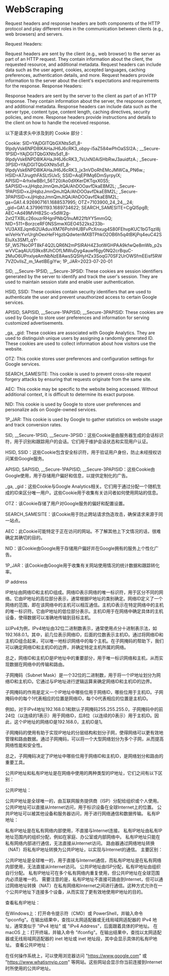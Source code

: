 # WebScraping
 
Request headers and response headers are both components of the HTTP protocol and play different roles in the communication between clients (e.g., web browsers) and servers.

Request Headers:

Request headers are sent by the client (e.g., web browser) to the server as part of an HTTP request.
They contain information about the client, the requested resource, and additional metadata.
Request headers can include data such as the user agent, cookies, accepted languages, caching preferences, authentication details, and more.
Request headers provide information to the server about the client's expectations and requirements for the response.
Response Headers:

Response headers are sent by the server to the client as part of an HTTP response.
They contain information about the server, the response content, and additional metadata.
Response headers can include data such as the server type, content type, content length, caching directives, security policies, and more.
Response headers provide instructions and details to the client on how to handle the received response.




以下是请求头中涉及到的 Cookie 部分：

Cookie:
SID=YAjDGITQbGXNts5d1_8-9IpdyVsk6NPD8lKAHaJH6J6cRK3_obpy-i5aZ584wPhOaSSI2A.; __Secure-1PSID=YAjDGITQbGXNts5d1_8-9IpdyVsk6NPD8lKAHaJH6J6cRK3_7sUxN0AiSHbRwJ3auidfzA.; _Secure-3PSID=YAjDGITQbGXNts5d1_8-9IpdyVsk6NPD8lKAHaJH6J6cRK3_jx3nVDoRhEMcJMWCa_PN6w.; HSID=A7JrugthFASLt5Ux5; SSID=AqEPlMq6DmSyrpyIX; APISID=4rhxIwBBrI_56T20/Ao0dXKerDKTqxX0S5; SAPISID=xJjHqbzJmnQmJtQA/AhDOOavfDkaEBM2L; _Secure-1PAPISID=xJjHqbzJmnQmJtQA/AhDOOavfDkaEBM2L; _Secure-3PAPISID=xJjHqbzJmnQmJtQA/AhDOOavfDkaEBM2L; ga=GA1.4.926907161.1688537995; OTZ=7103900_24_24__24; _gid=GA1.4.379961193.1689734622; SEARCH_SAMESITE=CgQI5pgB; AEC=Ad49MVH82Sc-x5dW2g-2xt2TXBLc26ouzrRHgnPNbQ1nuMl22fbYY5mmGQ; NID=511=BorzceRF0NSSmwXGEO4522ks233b-VU3AXEJqm6i2UAduvXM76PohIHUBFvPcXnxug4S80FEhvpKUC1bGTqzl8jwiVeHxYvrUrghOexHeFHgzbQdwtenMXBTPhkO2OB6h5q4tBKjPq4euC42SEIuXs3SM1_qY-5F_W57NoOPT8kF4Q2LQR6N2mPSlRAH4Z3otWGHPAA9kfwQe8mWb_p2swVVCaqAUUS9kx8fJhCOfLMWuDyg4auwf6gy0NQ2crBquC-2MuO6UPnxlyeAmNbNzE8AwsSQSHyHZx3SoqG70SF2UrOWSfmEEisf5RW7VZOvlIsZ_m_1AetIBEgiYw; 1P_JAR=2023-07-20-01

SID, __Secure-1PSID, __Secure-3PSID: These cookies are session identifiers generated by the server to identify and track the user's session. They are used to maintain session state and enable user authentication.

HSID, SSID: These cookies contain security identifiers that are used to authenticate the user and prevent unauthorized access to certain Google services.

APISID, SAPISID, __Secure-1PAPISID, __Secure-3PAPISID: These cookies are used by Google to store user preferences and information for serving customized advertisements.

_ga, _gid: These cookies are associated with Google Analytics. They are used to distinguish unique users by assigning a randomly generated ID. These cookies are used to collect information about how visitors use the website.

OTZ: This cookie stores user preferences and configuration settings for Google services.

SEARCH_SAMESITE: This cookie is used to prevent cross-site request forgery attacks by ensuring that requests originate from the same site.

AEC: This cookie may be specific to the website being accessed. Without additional context, it is difficult to determine its exact purpose.

NID: This cookie is used by Google to store user preferences and personalize ads on Google-owned services.

1P_JAR: This cookie is used by Google to gather statistics on website usage and track conversion rates.


SID, __Secure-1PSID, __Secure-3PSID：这些Cookie是由服务器生成的会话标识符，用于识别和跟踪用户的会话。它们用于维护会话状态和实现用户认证。

HSID, SSID：这些Cookie包含安全标识符，用于验证用户身份，防止未经授权访问某些Google服务。

APISID, SAPISID, __Secure-1PAPISID, __Secure-3PAPISID：这些Cookie由Google使用，用于存储用户偏好和信息，以提供定制化的广告。

_ga, _gid：这些Cookie与Google Analytics相关。它们用于通过分配一个随机生成的ID来区分唯一用户。这些Cookie用于收集有关访问者如何使用网站的信息。

OTZ：该Cookie存储了用户对Google服务的偏好和配置设置。

SEARCH_SAMESITE：该Cookie用于防止跨站请求伪造攻击，确保请求来源于同一站点。

AEC：此Cookie可能特定于正在访问的网站。不了解其他上下文情况的话，很难确定其确切的目的。

NID：该Cookie由Google用于存储用户偏好并在Google拥有的服务上个性化广告。

1P_JAR：该Cookie由Google用于收集有关网站使用情况的统计数据和跟踪转化率。



IP address

IP地址由网络ID和主机ID组成。网络ID表示网络的唯一标识符，用于区分不同的网络。它由IP地址的高位部分表示，通常根据IP地址的类别确定。网络ID定义了一个网络的范围，即在该网络中的主机可以相互通信。主机ID表示在特定网络中的主机的唯一标识符。它由IP地址的低位部分表示。主机ID用于在网络中确定具体的主机设备，使得数据可以准确地传输到目标主机。

以IPv4为例，IPv4地址由32位二进制数表示，通常使用点分十进制表示法，如192.168.0.1。其中，前几位表示网络ID，后面的位数表示主机ID。通过将网络ID和主机ID组合起来，可以唯一地标识网络中的每个主机。在子网掩码的帮助下，我们可以确定网络ID和主机ID的边界，并确定特定主机所属的网络。

总之，网络ID和主机ID是IP地址中的重要部分，用于唯一标识网络和主机，从而实现数据在网络中的传输和路由。



子网掩码（Subnet Mask）是一个32位的二进制数，用于将一个IP地址划分为网络ID和主机ID。它通过与IP地址进行逻辑运算来确定网络ID和主机ID的边界。

子网掩码的作用是定义一个IP地址中哪些位用于网络ID，哪些位用于主机ID。子网掩码中的每个1代表相应的位置是网络ID，每个0代表相应的位置是主机ID。

例如，对于IPv4地址192.168.0.1和默认子网掩码255.255.255.0，子网掩码中的前24位（以连续的1表示）用于网络ID，后8位（以连续的0表示）用于主机ID。因此，这个IP地址的网络ID是192.168.0，主机ID是1。

子网掩码的使用有助于实现IP地址的分层结构和划分子网，使得网络可以更有效地管理和路由数据。通过子网掩码，可以将一个大型网络划分为多个子网，从而提高网络性能和安全性。

总之，子网掩码决定了IP地址中哪些位用于网络ID和主机ID，是网络划分和路由的重要工具。



公共IP地址和私有IP地址是在网络中使用的两种类型的IP地址，它们之间有以下区别：

公共IP地址：

公共IP地址是全球唯一的，由互联网服务提供商（ISP）分配给组织或个人使用。
公共IP地址可以直接从Internet访问，用于标识设备在全球Internet上的位置。
公共IP地址可以被其他设备和服务器访问，用于进行网络通信和数据传输。
私有IP地址：

私有IP地址是在私有网络内部使用，不直接与Internet连接。
私有IP地址由私有IP地址范围内的组织分配，例如在家庭、办公室或内部网络中。
私有IP地址只能在私有网络内部进行通信，无法直接从Internet访问。
路由器通过网络地址转换（NAT）将私有IP地址转换为公共IP地址，以实现与Internet的通信。
主要区别：

公共IP地址是全球唯一的，用于直接与Internet通信，而私有IP地址是在私有网络内部使用，无法直接从Internet访问。
公共IP地址由ISP分配，私有IP地址由组织自行分配。
私有IP地址可在多个私有网络内重复使用，但公共IP地址在全球范围内必须是唯一的。
需要注意的是，私有IP地址不直接可路由到Internet，但可以通过网络地址转换（NAT）在私有网络和Internet之间进行通信。这种方式允许在一个公共IP地址下连接多个设备，从而实现了更有效地使用IP地址的目的。

查看私有IP地址：

在Windows上：打开命令提示符（CMD）或 PowerShell，并输入命令 "ipconfig"。在输出结果中，查找以太网适配器或无线局域网适配器的 IPv4 地址，通常类似于 "IPv4 地址" 或 "IPv4 Address"，后面跟着具体的IP地址。
在 macOS 上：打开终端，并输入命令 "ifconfig"。在输出结果中，查找以太网适配器或无线局域网适配器的 inet 地址或 inet 地址段，其中会显示具体的私有IP地址。
查看公共IP地址：

在任何操作系统上，可以使用浏览器访问 "https://www.google.com" 或 "https://www.whatismyip.com" 等网站。这些网站会显示你当前连接到Internet时所使用的公共IP地址。